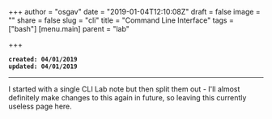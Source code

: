 +++
author = "osgav"
date = "2019-01-04T12:10:08Z"
draft = false
image = ""
share = false
slug = "cli"
title = "Command Line Interface"
tags = ["bash"]
[menu.main]
parent = "lab"

+++

**`created: 04/01/2019`**<br />
**`updated: 04/01/2019`**

---

I started with a single CLI Lab note but then split them out - I'll almost definitely make changes to this again in future, so leaving this currently useless page here.